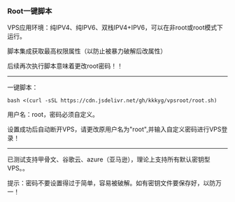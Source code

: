 ### Root一键脚本

VPS应用环境：纯IPV4、纯IPV6、双栈IPV4+IPV6，可以在非root或root模式下运行。

脚本集成获取最高权限属性（以防止被暴力破解后改属性）

后续再次执行脚本意味着更改root密码！！

-----------------------------------------------------------------------------------------

一键脚本：

```
bash <(curl -sSL https://cdn.jsdelivr.net/gh/kkkyg/vpsroot/root.sh)
```

用户名：root，密码必须自定义。

设置成功后自动断开VPS，请更改原用户名为"root",并输入自定义密码进行VPS登录！

--------------------------------------------------------------------------------------

已测试支持甲骨文、谷歌云、azure（亚马逊），理论上支持所有默认密钥型VPS。。

提示：密码不要设置得过于简单，容易被破解。如有密钥文件要保存好，以防万一！



